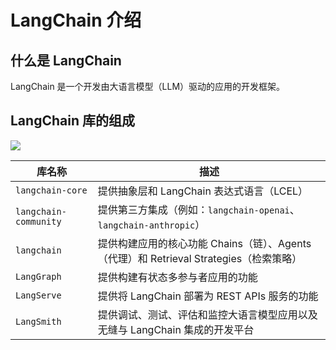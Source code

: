 # LangChain 介绍

## 什么是 LangChain

LangChain 是一个开发由大语言模型（LLM）驱动的应用的开发框架。

## LangChain 库的组成

![](/images/ai/langchain_stack.svg)

| 库名称                | 描述                                                                                   |
| --------------------- | -------------------------------------------------------------------------------------- |
| `langchain-core`      | 提供抽象层和 LangChain 表达式语言（LCEL）                                              |
| `langchain-community` | 提供第三方集成（例如：`langchain-openai`、`langchain-anthropic`）                      |
| `langchain`           | 提供构建应用的核心功能 Chains（链）、Agents（代理）和 Retrieval Strategies（检索策略） |
| `LangGraph`           | 提供构建有状态多参与者应用的功能                                                       |
| `LangServe`           | 提供将 LangChain 部署为 REST APIs 服务的功能                                           |
| `LangSmith`           | 提供调试、测试、评估和监控大语言模型应用以及无缝与 LangChain 集成的开发平台            |
